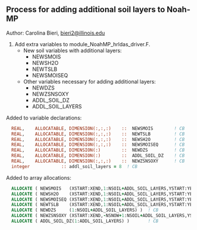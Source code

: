 ## Process for adding additional soil layers to Noah-MP 
Author: Carolina Bieri, bieri2@illinois.edu

1.	Add extra variables to module_NoahMP_hrldas_driver.F. 
    - New soil variables with additional layers:
      - NEWSMOIS
      - NEWSH2O 
      - NEWTSLB
      - NEWSMOISEQ
    - Other variables necessary for adding additional layers:
      - NEWDZS
      - NEWZSNSOXY
      - ADDL_SOIL_DZ
      - ADDL_SOIL_LAYERS

Added to variable declarations:

```fortran
  REAL,    ALLOCATABLE, DIMENSION(:,:,:)    ::  NEWSMOIS        ! CB
  REAL,    ALLOCATABLE, DIMENSION(:,:,:)    ::  NEWTSLB         ! CB
  REAL,    ALLOCATABLE, DIMENSION(:,:,:)    ::  NEWSH2O         ! CB
  REAL,    ALLOCATABLE, DIMENSION(:,:,:)    ::  NEWSMOISEQ      ! CB
  REAL,    ALLOCATABLE, DIMENSION(:)        ::  NEWDZS          ! CB
  REAL,    ALLOCATABLE, DIMENSION(:)        ::  ADDL_SOIL_DZ    ! CB
  REAL,    ALLOCATABLE, DIMENSION(:,:,:)    ::  NEWZSNSOXY      ! CB
  integer            :: addl_soil_layers = 8  ! CB
```

Added to array allocations:
```fortran
  ALLOCATE ( NEWSMOIS   (XSTART:XEND,1:NSOIL+ADDL_SOIL_LAYERS,YSTART:YEND) ) ! CB
  ALLOCATE ( NEWSH2O    (XSTART:XEND,1:NSOIL+ADDL_SOIL_LAYERS,YSTART:YEND) ) ! CB
  ALLOCATE ( NEWSMOISEQ (XSTART:XEND,1:NSOIL+ADDL_SOIL_LAYERS,YSTART:YEND) ) ! CB
  ALLOCATE ( NEWTSLB    (XSTART:XEND,1:NSOIL+ADDL_SOIL_LAYERS,YSTART:YEND) ) ! CB
  ALLOCATE ( NEWDZS     (1:NSOIL+ADDL_SOIL_LAYERS) )  ! CB
  ALLOCATE ( NEWZSNSOXY (XSTART:XEND,-NSNOW+1:NSOIL+ADDL_SOIL_LAYERS,YSTART:YEND) )  ! CB
  ALLOCATE ( ADDL_SOIL_DZ(1:ADDL_SOIL_LAYERS) )       ! CB
```
